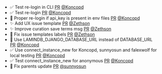 - ✅ Test re-login in CLI [PR](https://github.com/laminlabs/lamindb/pull/1929) [@Koncopd](https://github.com/Koncopd)
- ✅ Test re-login [PR](https://github.com/laminlabs/lamin-cli/pull/70) [@Koncopd](https://github.com/Koncopd)
- 🐛 Proper re-login if api_key is present in env files [PR](https://github.com/laminlabs/lamindb-setup/pull/853) [@Koncopd](https://github.com/Koncopd)
- ✨ Add UX issue template [PR](https://github.com/laminlabs/lamindb/pull/1928) [@Zethson](https://github.com/Zethson)
- ✨ Improve curation save terms msg [PR](https://github.com/laminlabs/lamindb/pull/1926) [@Zethson](https://github.com/Zethson)
- 🎨 Fix issue templates labels [PR](https://github.com/laminlabs/lamindb/pull/1927) [@Zethson](https://github.com/Zethson)
- 🔧 Use LAMINDB_DJANGO_DATABASE_URL instead of DATABASE_URL [PR](https://github.com/laminlabs/lamindb-setup/pull/852) [@Koncopd](https://github.com/Koncopd)
- ✅ Use connect_instance_new for Koncopd, sunnyosun and falexwolf for local testing [PR](https://github.com/laminlabs/lamindb-setup/pull/851) [@Koncopd](https://github.com/Koncopd)
- ✅ Test connect_instance_new for anonymous [PR](https://github.com/laminlabs/lamindb-setup/pull/850) [@Koncopd](https://github.com/Koncopd)
- 🐛 Fix parents update [PR](https://github.com/laminlabs/lamindb/pull/1917) [@sunnyosun](https://github.com/sunnyosun)
